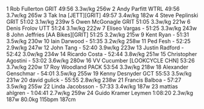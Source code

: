   1  Rob Fullerton  GRIT  49:56      3.3w/kg        256w
  2  Andy Parfitt  WTRL  49:56      3.7w/kg        265w
  3  Tak Ina  [JETT][GRIT]  49:57      3.4w/kg        182w
  4  Steve Peplinski  GRIT  51:02      3.1w/kg        239w
  5  Owen McGonagle  GRIT  51:05      3.3w/kg        221w
  6  Denis Frolov  UTT  51:24      3.1w/kg        222w
  7  Eliseo Vargas  -  51:25      3.3w/kg        243w
  8  John Jeffries  [AA Bikes][GRIT]  51:25      3.2w/kg        215w
  9  Kent Ryan  -  51:31      3.5w/kg        230w
 10  Iain Darwood  -  51:35      3.2w/kg        258w
 11  Ped Fesh  -  52:25      2.9w/kg        247w
 12  John Tang  -  52:40      3.9w/kg        223w
 13  Justin Radford  -  52:42      3.0w/kg        234w
 14  Ricardo Costa  -  52:44      3.8w/kg        251w
 15  Christopher Agostini  -  53:02      3.6w/kg        280w
 16  VV Cucumber  [LOOKCYCLE CHN]  53:26      3.7w/kg        220w
 17  Roy Woodland  PACK  53:54      3.3w/kg        218w
 18  Alexander Genschmar  -  54:01      3.5w/kg        255w
 19  Kenny Desnyder  GCT  55:53      3.5w/kg        231w
 20  david gulick  -  55:55      2.8w/kg        238w
 21  Francis Balboa  -  57:27      3.5w/kg        255w
 22  Linda Jacobsson  -  57:33      3.4w/kg        187w
 23  mattias ahlgren  -  1:04:41      2.7w/kg        259w
 24  Guido Kramer  Leymen  1:08:20      2.3w/kg        187w                                                        80.0kg        115bpm                187cm
